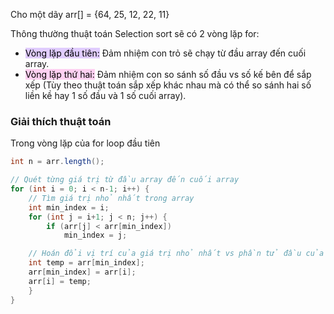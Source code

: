 Cho một dãy arr[] = {64, 25, 12, 22, 11}

Thông thường thuật toán Selection sort sẽ có 2 vòng lặp for:
+ <mark style="background: #D2B3FFA6;">Vòng lặp đầu tiên:</mark> Đảm nhiệm con trỏ sẽ chạy từ đầu array đến cuối array.
+ <mark style="background: #FFB8EBA6;">Vòng lặp thứ hai:</mark> Đảm nhiệm con so sánh số đầu vs số kế bên để sắp xếp (Tùy theo thuật toán sắp xếp khác nhau mà có thể so sánh hai số liền kề hay 1 số đầu và 1 số cuối array).

### Giải thích thuật toán

Trong vòng lặp của for loop đầu tiên
```java
int n = arr.length();

// Quét từng giá trị từ đầu array đến cuối array
for (int i = 0; i < n-1; i++) {
	// Tìm giá trị nhỏ nhất trong array
	int min_index = i;
	for (int j = i+1; j < n; j++) {
		if (arr[j] < arr[min_index])
			min_index = j;

	// Hoán đổi vị trí của giá trị nhỏ nhất vs phần tử đầu của array
	int temp = arr[min_index];
	arr[min_index] = arr[i];
	arr[i] = temp;
	}
}
```